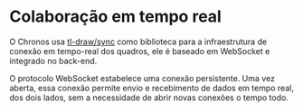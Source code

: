 # Colaboração em tempo real
O Chronos usa [tl-draw/sync](https://tldraw.dev/docs/sync) como biblioteca para a infraestrutura de conexão em tempo-real dos quadros, ele é baseado em WebSocket e integrado no back-end.

O protocolo WebSocket estabelece uma conexão persistente. Uma vez aberta, essa conexão permite envio e recebimento de dados em tempo real, dos dois lados, sem a necessidade de abrir novas conexões o tempo todo.
